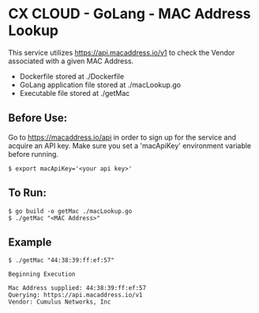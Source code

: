 CX CLOUD - GoLang - MAC Address Lookup
===

This service utilizes https://api.macaddress.io/v1 to check the Vendor associated with a given MAC Address.

+ Dockerfile stored at ./Dockerfile
+ GoLang application file stored at ./macLookup.go
+ Executable file stored at ./getMac

Before Use:
---
Go to https://macaddress.io/api in order to sign up for the service and acquire an API key. Make sure you set a 'macApiKey' environment variable before running.

```
$ export macApiKey='<your api key>'
```

To Run:
---
```
$ go build -o getMac ./macLookup.go
$ ./getMac "<MAC Address>"
```

Example
---

```
$ ./getMac "44:38:39:ff:ef:57"

Beginning Execution

Mac Address supplied: 44:38:39:ff:ef:57
Querying: https://api.macaddress.io/v1
Vendor: Cumulus Networks, Inc
```